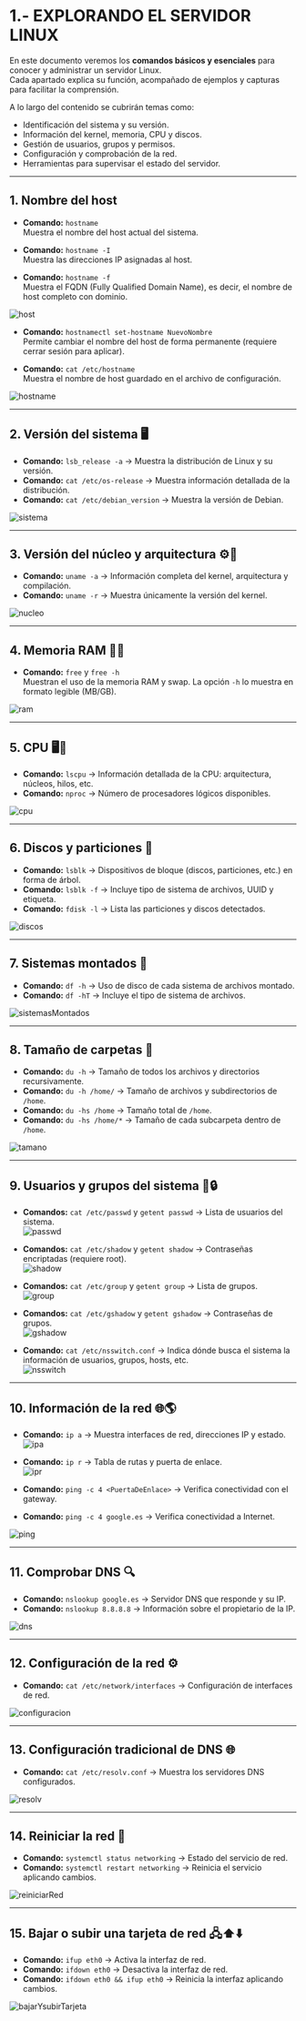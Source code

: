 # 1.- EXPLORANDO EL SERVIDOR LINUX

En este documento veremos los **comandos básicos y esenciales** para conocer y administrar un servidor Linux.  
Cada apartado explica su función, acompañado de ejemplos y capturas para facilitar la comprensión.  

A lo largo del contenido se cubrirán temas como:  

- Identificación del sistema y su versión.  
- Información del kernel, memoria, CPU y discos.  
- Gestión de usuarios, grupos y permisos.  
- Configuración y comprobación de la red.  
- Herramientas para supervisar el estado del servidor.
  
---

## 1. Nombre del host 
- **Comando:** `hostname`  
  Muestra el nombre del host actual del sistema.  

- **Comando:** `hostname -I`  
  Muestra las direcciones IP asignadas al host.  

- **Comando:** `hostname -f`  
  Muestra el FQDN (Fully Qualified Domain Name), es decir, el nombre de host completo con dominio.  

![host](/img/host.png)

- **Comando:** `hostnamectl set-hostname NuevoNombre`  
  Permite cambiar el nombre del host de forma permanente (requiere cerrar sesión para aplicar).  

- **Comando:** `cat /etc/hostname`  
  Muestra el nombre de host guardado en el archivo de configuración.  

![hostname](/img/hostname.png)

---

## 2. Versión del sistema 🖥️
- **Comando:** `lsb_release -a` → Muestra la distribución de Linux y su versión.  
- **Comando:** `cat /etc/os-release` → Muestra información detallada de la distribución.  
- **Comando:** `cat /etc/debian_version` → Muestra la versión de Debian.  

![sistema](/img/sistema.png)

---

## 3. Versión del núcleo y arquitectura ⚙️🔧
- **Comando:** `uname -a` → Información completa del kernel, arquitectura y compilación.  
- **Comando:** `uname -r` → Muestra únicamente la versión del kernel.  

![nucleo](/img/nucleo.png)

---

## 4. Memoria RAM 🧠💾
- **Comando:** `free` y `free -h`  
  Muestran el uso de la memoria RAM y swap. La opción `-h` lo muestra en formato legible (MB/GB).  

![ram](/img/ram.png)

---

## 5. CPU 🖥️💨
- **Comando:** `lscpu` → Información detallada de la CPU: arquitectura, núcleos, hilos, etc.  
- **Comando:** `nproc` → Número de procesadores lógicos disponibles.  

![cpu](/img/cpu.png)

---

## 6. Discos y particiones 💽
- **Comando:** `lsblk` → Dispositivos de bloque (discos, particiones, etc.) en forma de árbol.  
- **Comando:** `lsblk -f` → Incluye tipo de sistema de archivos, UUID y etiqueta.  
- **Comando:** `fdisk -l` → Lista las particiones y discos detectados.  

![discos](/img/discos.png)

---

## 7. Sistemas montados 📂
- **Comando:** `df -h` → Uso de disco de cada sistema de archivos montado.  
- **Comando:** `df -hT` → Incluye el tipo de sistema de archivos.  

![sistemasMontados](/img/sistemasMontados.png)

---

## 8. Tamaño de carpetas 📁
- **Comando:** `du -h` → Tamaño de todos los archivos y directorios recursivamente.  
- **Comando:** `du -h /home/` → Tamaño de archivos y subdirectorios de `/home`.  
- **Comando:** `du -hs /home` → Tamaño total de `/home`.  
- **Comando:** `du -hs /home/*` → Tamaño de cada subcarpeta dentro de `/home`.  

![tamano](/img/tamano.png)

---

## 9. Usuarios y grupos del sistema 👥🔒
- **Comandos:** `cat /etc/passwd` y `getent passwd` → Lista de usuarios del sistema.  
![passwd](/img/passwd.png)

- **Comandos:** `cat /etc/shadow` y `getent shadow` → Contraseñas encriptadas (requiere root).  
![shadow](/img/shadow.png)

- **Comandos:** `cat /etc/group` y `getent group` → Lista de grupos.  
![group](/img/group.png)

- **Comandos:** `cat /etc/gshadow` y `getent gshadow` → Contraseñas de grupos.  
![gshadow](/img/gshadow.png)

- **Comando:** `cat /etc/nsswitch.conf` → Indica dónde busca el sistema la información de usuarios, grupos, hosts, etc.  
![nsswitch](/img/nsswitch.png)

---

## 10. Información de la red 🌐🌎
- **Comando:** `ip a` → Muestra interfaces de red, direcciones IP y estado.  
![ipa](/img/ipa.png)

- **Comando:** `ip r` → Tabla de rutas y puerta de enlace.  
![ipr](/img/ipr.png)

- **Comando:** `ping -c 4 <PuertaDeEnlace>` → Verifica conectividad con el gateway.  
- **Comando:** `ping -c 4 google.es` → Verifica conectividad a Internet.  

![ping](/img/ping.png)

---

## 11. Comprobar DNS 🔍
- **Comando:** `nslookup google.es` → Servidor DNS que responde y su IP.  
- **Comando:** `nslookup 8.8.8.8` → Información sobre el propietario de la IP.  

![dns](/img/dns.png)

---

## 12. Configuración de la red ⚙️
- **Comando:** `cat /etc/network/interfaces` → Configuración de interfaces de red.  

![configuracion](/img/configuracion.png)

---

## 13. Configuración tradicional de DNS 🌐
- **Comando:** `cat /etc/resolv.conf` → Muestra los servidores DNS configurados.  

![resolv](/img/resolv.png)

---

## 14. Reiniciar la red 🔄
- **Comando:** `systemctl status networking` → Estado del servicio de red.  
- **Comando:** `systemctl restart networking` → Reinicia el servicio aplicando cambios.  

![reiniciarRed](/img/reiniciarRed.png)

---

## 15. Bajar o subir una tarjeta de red 🖧⬆️⬇️
- **Comando:** `ifup eth0` → Activa la interfaz de red.  
- **Comando:** `ifdown eth0` → Desactiva la interfaz de red.  
- **Comando:** `ifdown eth0 && ifup eth0` → Reinicia la interfaz aplicando cambios.  

![bajarYsubirTarjeta](/img/bajarYsubirTarjeta.png)

